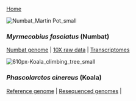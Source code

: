 [Home](index.md)

![Numbat_Martin Pot_small](https://user-images.githubusercontent.com/63081372/130896115-5ef0fc84-9594-4e08-902f-eec9cb22f59e.jpg)
### *Myrmecobius fasciatus* (Numbat) 
[Numbat genome](https://data.bioplatforms.com/sk/dataset/bpa-omg-10x-raw-102_100_100_41499-10x_h7l7ydrxx)  |  [10X raw data](https://data.bioplatforms.com/sk/dataset/bpa-omg-10x-raw-102_100_100_41499-10x_h7l7ydrxx)  |  [Transcriptomes](https://data.bioplatforms.com/sk/dataset/bpa-omg-10x-raw-102_100_100_41499-10x_h7l7ydrxx)


![610px-Koala_climbing_tree_small](https://user-images.githubusercontent.com/63081372/130896461-d94a9ca6-979d-4c68-9bc6-4c53e8e588dd.jpg)
### *Phascolarctos cinereus* (Koala)
[Reference genome](https://www.ncbi.nlm.nih.gov/assembly/GCF_002099425.1/)  |  [Resequenced genomes](https://www.ncbi.nlm.nih.gov/assembly/GCF_002099425.1/)  |  

